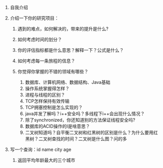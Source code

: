 1. 自我介绍
2. 介绍一下你的研究项目：
    1. 遇到的难点，如何解决的，带来的提升是什么?
   2. 如何考虑时间的划分？
   3. 你的评估指标都是什么意思？解释一下？公式是什么？
   4. 如何考虑每一条旅程的信息？

 	2. 你觉得你掌握的不错的领域有哪些？
      	1. 数据库、计算机网络、数据结构、Java基础
      	2. 操作系统掌握得怎样？
      	3. 进程与线程的区别？
      	4. TCP怎样保持有效传输
      	5. TCP拥塞控制是怎么实现的？
      	6. java并发了解吗？i++安全吗？多线程下i++会出现什么情况？
      	7. 除了synchronized，你还知道别的方法保证线程安全吗?
      	8. 数据库的ACID操作的I是啥意思？
      	9. 二叉树知道吗？自平衡二叉树和红黑树的区别是什么？为什么要用红黑树？二叉树查找的时间？二叉树是什么图？问的多

3. 写一个查询：id name city age
   1. 返回平均年龄最大的三个城市